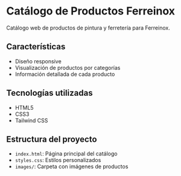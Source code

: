# Catálogo de Productos Ferreinox

Catálogo web de productos de pintura y ferretería para Ferreinox.

## Características

- Diseño responsive
- Visualización de productos por categorías
- Información detallada de cada producto

## Tecnologías utilizadas

- HTML5
- CSS3
- Tailwind CSS

## Estructura del proyecto

- `index.html`: Página principal del catálogo
- `styles.css`: Estilos personalizados
- `images/`: Carpeta con imágenes de productos
